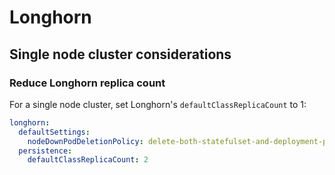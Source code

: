 # Longhorn

## Single node cluster considerations

### Reduce Longhorn replica count

For a single node cluster, set Longhorn's `defaultClassReplicaCount` to 1:

```yaml title="system/longhorn/values.yaml" hl_lines="5"
longhorn:
  defaultSettings:
    nodeDownPodDeletionPolicy: delete-both-statefulset-and-deployment-pod
  persistence:
    defaultClassReplicaCount: 2
```
